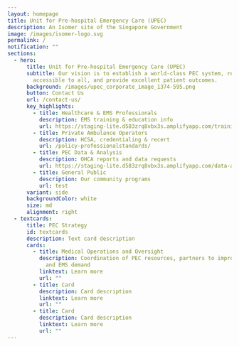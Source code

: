 ```yaml
---
layout: homepage
title: Unit for Pre-hospital Emergency Care (UPEC)
description: An Isomer site of the Singapore Government
image: /images/isomer-logo.svg
permalink: /
notification: ""
sections:
  - hero:
      title: Unit for Pre-hospital Emergency Care (UPEC)
      subtitle: Our vision is to establish a world-class PEC system, readily
        accessible to all, and provide excellent patient outcomes.
      background: /images/upec_corporate_image_1374-595.png
      button: Contact Us
      url: /contact-us/
      key_highlights:
        - title: Healthcare & EMS Professionals
          description: EMS training & education info
          url: https://staging-lite.d583zrq8vbx3s.amplifyapp.com/training-and-education/
        - title: Private Ambulance Operators
          description: HCSA, credentialing & recert
          url: /policy-professionalstandards/
        - title: PEC Data & Analysis
          description: OHCA reports and data requests
          url: https://staging-lite.d583zrq8vbx3s.amplifyapp.com/data-and-analysis/
        - title: General Public
          description: Our community programs
          url: test
      variant: side
      backgroundColor: white
      size: md
      alignment: right
  - textcards:
      title: PEC Strategy
      id: textcards
      description: Text card description
      cards:
        - title: Medical Operations and Oversight
          description: Coordination of PEC resources, partners to improve OHCA survival
            and EMS demand
          linktext: Learn more
          url: ""
        - title: Card
          description: Card description
          linktext: Learn more
          url: ""
        - title: Card
          description: Card description
          linktext: Learn more
          url: ""
---
```

